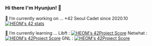 ### Hi there I'm Hyunjun! 👋

<!--
**Eomhyunjun/Eomhyunjun** is a ✨ _special_ ✨ repository because its `README.md` (this file) appears on your GitHub profile.

Here are some ideas to get you started:

- 🔭 I’m currently working on ...
- 🌱 I’m currently learning ...
- 👯 I’m looking to collaborate on ...
- 🤔 I’m looking for help with ...
- 💬 Ask me about ...
- 📫 How to reach me: ...
- 😄 Pronouns: ...
- ⚡ Fun fact: ...
-->
 🔭 I’m currently working on ...
 *42 Seoul Cadet since 2020.10
 [![HEOM's 42 stats](https://badge42.herokuapp.com/api/stats/heom)](https://github.com/JaeSeoKim/badge42)

🌱 I’m currently learning ...
Libft : [![HEOM's 42Project Score](https://badge42.herokuapp.com/api/project/heom/Libft)](https://github.com/JaeSeoKim/badge42)
Netwhat : [![HEOM's 42Project Score](https://badge42.herokuapp.com/api/project/heom/netwhat)](https://github.com/JaeSeoKim/badge42)
GNL : [![HEOM's 42Project Score](https://badge42.herokuapp.com/api/project/heom/get_next_line)](https://github.com/JaeSeoKim/badge42)


